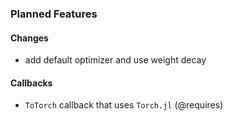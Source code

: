 ### Planned Features

#### Changes

- add default optimizer and use weight decay


#### Callbacks

- `ToTorch` callback that uses `Torch.jl` (@requires)
